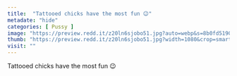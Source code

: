 ```yaml
---
title:  "Tattooed chicks have the most fun 😉"
metadate: "hide"
categories: [ Pussy ]
image: "https://preview.redd.it/z20ln6sjobo51.jpg?auto=webp&s=8b0fd51902634a1c89539c90f0f3307096a9ae06"
thumb: "https://preview.redd.it/z20ln6sjobo51.jpg?width=1080&crop=smart&auto=webp&s=98c262ac3259564a87b4248c9e78eb9572696292"
visit: ""
---
```

Tattooed chicks have the most fun 😉
